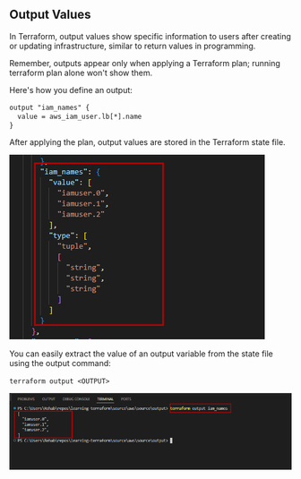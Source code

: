 ## Output Values

In Terraform, output values show specific information to users after creating or updating infrastructure, similar to return values in programming.

Remember, outputs appear only when applying a Terraform plan; running terraform plan alone won't show them.

Here's how you define an output:

```
output "iam_names" {
  value = aws_iam_user.lb[*].name
}

```
After applying the plan, output values are stored in the Terraform state file.

![](../../../images/output-state.png)

You can easily extract the value of an output variable from the state file using the output command:

`terraform output <OUTPUT>`

![](../../../images/output-terminal.png)
